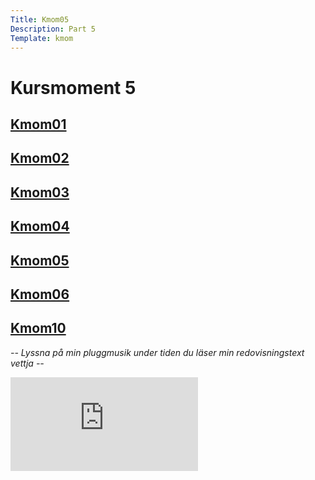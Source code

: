 ```yaml
---
Title: Kmom05
Description: Part 5
Template: kmom
---
```


Kursmoment 5
==================
<div class="sidebar">
    <a href="kmom01"><h2>Kmom01</h2></a>
    <a href="kmom02"><h2>Kmom02</h2></a>
    <a href="kmom03"><h2>Kmom03</h2></a>
    <a href="kmom04"><h2>Kmom04</h2></a>
    <a href="kmom05"><h2>Kmom05</h2></a>
    <a href="kmom06"><h2>Kmom06</h2></a>
    <a href="kmom10"><h2>Kmom10</h2></a>
</div>

<div class="report-text">
    <p>
    <i>-- Lyssna på min pluggmusik under tiden du läser min redovisningstext vettja --</i>  
    <br>
    </p>
        <div class="embed-container">
            <iframe src="https://www.youtube.com/embed/xlcywgEMuGI" frameborder="0" allow="accelerometer; autoplay; clipboard-write; encrypted-media; gyroscope; picture-in-picture" allowfullscreen></iframe>
    </div>
</div>
